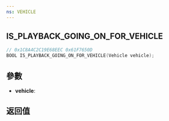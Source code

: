 ```yaml
---
ns: VEHICLE
---
```

## IS_PLAYBACK_GOING_ON_FOR_VEHICLE

```c
// 0x1C8A4C2C19E68EEC 0x61F7650D
BOOL IS_PLAYBACK_GOING_ON_FOR_VEHICLE(Vehicle vehicle);
```


## 參數
* **vehicle**: 

## 返回值
